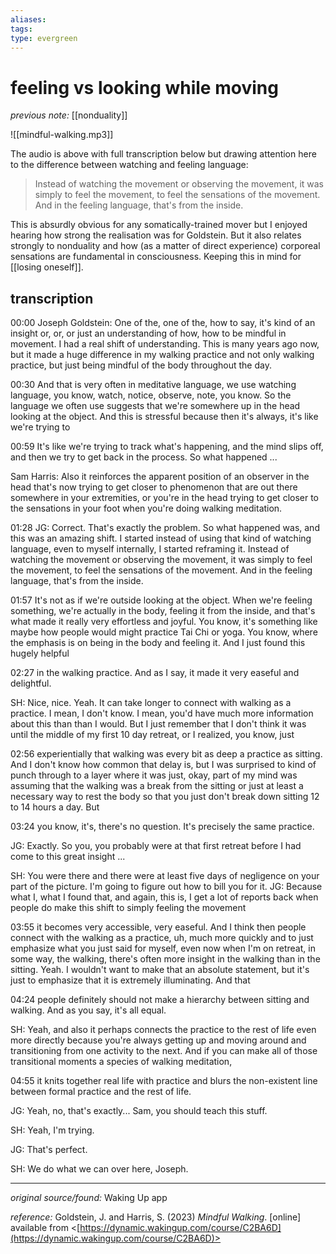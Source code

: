 ```yaml
---
aliases: 
tags: 
type: evergreen
---
```


# feeling vs looking while moving

_previous note:_ [[nonduality]]

![[mindful-walking.mp3]]

The audio is above with full transcription below but drawing attention here to the difference between watching and feeling language:

>  Instead of watching the movement or observing the movement, it was simply to feel the movement, to feel the sensations of the movement. And in the feeling language, that's from the inside.

This is absurdly obvious for any somatically-trained mover but I enjoyed hearing how strong the realisation was for Goldstein. But it also relates strongly to nonduality and how (as a matter of direct experience) corporeal sensations are fundamental in consciousness. Keeping this in mind for [[losing oneself]].


## transcription

00:00
Joseph Goldstein: One of the, one of the, how to say, it's kind of an insight or, or, or just an understanding of how, how to be mindful in movement. I had a real shift of understanding. This is many years ago now, but it made a huge difference in my walking practice and not only walking practice, but just being mindful of the body throughout the day.

00:30
And that is very often in meditative language, we use watching language, you know, watch, notice, observe, note, you know. So the language we often use suggests that we're somewhere up in the head looking at the object. And this is stressful because then it's always, it's like we're trying to

00:59
It's like we're trying to track what's happening, and the mind slips off, and then we try to get back in the process. So what happened ...

Sam Harris: Also it reinforces the apparent position of an observer in the head that's now trying to get closer to phenomenon that are out there somewhere in your extremities, or you're in the head trying to get closer to the sensations in your foot when you're doing walking meditation.

01:28
JG: Correct. That's exactly the problem. So what happened was, and this was an amazing shift. I started instead of using that kind of watching language, even to myself internally, I started reframing it. Instead of watching the movement or observing the movement, it was simply to feel the movement, to feel the sensations of the movement. And in the feeling language, that's from the inside.

01:57
It's not as if we're outside looking at the object. When we're feeling something, we're actually in the body, feeling it from the inside, and that's what made it really very effortless and joyful. You know, it's something like maybe how people would might practice Tai Chi or yoga. You know, where the emphasis is on being in the body and feeling it. And I just found this hugely helpful

02:27
in the walking practice. And as I say, it made it very easeful and delightful. 

SH: Nice, nice. Yeah. It can take longer to connect with walking as a practice. I mean, I don't know. I mean, you'd have much more information about this than than I would. But I just remember that I don't think it was until the middle of my first 10 day retreat, or I realized, you know, just

02:56
experientially that walking was every bit as deep a practice as sitting. And I don't know how common that delay is, but I was surprised to kind of punch through to a layer where it was just, okay, part of my mind was assuming that the walking was a break from the sitting or just at least a necessary way to rest the body so that you just don't break down sitting 12 to 14 hours a day. But

03:24
you know, it's, there's no question. It's precisely the same practice. 

JG: Exactly. So you, you probably were at that first retreat before I had come to this great insight ...

SH: You were there and there were at least five days of negligence on your part of the picture. I'm going to figure out how to bill you for it. 
JG: Because what I, what I found that, and again, this is, I get a lot of reports back when people do make this shift to simply feeling the movement

03:55
it becomes very accessible, very easeful. And I think then people connect with the walking as a practice, uh, much more quickly and to just emphasize what you just said for myself, even now when I'm on retreat, in some way, the walking, there's often more insight in the walking than in the sitting. Yeah. I wouldn't want to make that an absolute statement, but it's just to emphasize that it is extremely illuminating. And that

04:24
people definitely should not make a hierarchy between sitting and walking. And as you say, it's all equal. 

SH: Yeah, and also it perhaps connects the practice to the rest of life even more directly because you're always getting up and moving around and transitioning from one activity to the next. And if you can make all of those transitional moments a species of walking meditation,

04:55
it knits together real life with practice and blurs the non-existent line between formal practice and the rest of life. 

JG: Yeah, no, that's exactly... Sam, you should teach this stuff. 

SH: Yeah, I'm trying. 

JG: That's perfect. 

SH: We do what we can over here, Joseph.


---

_original source/found:_ Waking Up app

_reference:_ Goldstein, J. and Harris, S. (2023) _Mindful Walking_. [online] available from <[https://dynamic.wakingup.com/course/C2BA6D](https://dynamic.wakingup.com/course/C2BA6D)>



